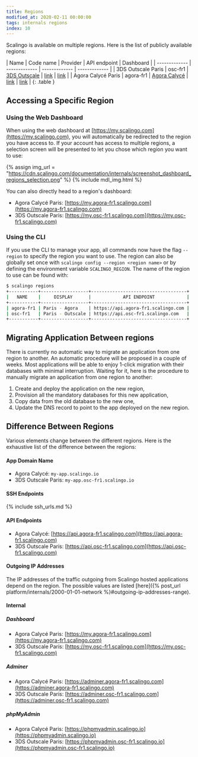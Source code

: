 ```yaml
---
title: Regions
modified_at: 2020-02-11 00:00:00
tags: internals regions
index: 10
---
```


Scalingo is available on multiple regions. Here is the list of publicly
available regions:

| Name  | Code name | Provider | API endpoint | Dashboard |
| ------------- | ------------- | ------------- | ------------- |
| 3DS Outscale Paris  | osc-fr1  | [3DS Outscale](https://outscale.com/) | [link](https://api.osc-fr1.scalingo.com) | [link](https://my.osc-fr1.scalingo.com) |
| Agora Calycé Paris  | agora-fr1  | [Agora Calycé](https://www.agoracalyce.com) | [link](https://api.agora-fr1.scalingo.com) | [link](https://my.agora-fr1.scalingo.com) |
{: .table }

## Accessing a Specific Region

### Using the Web Dashboard

When using the web dashboard at
[https://my.scalingo.com](https://my.scalingo.com), you will automatically be
redirected to the region you have access to. If your account has access to
multiple regions, a selection screen will be presented to let you chose which
region you want to use:

{% assign img_url = "https://cdn.scalingo.com/documentation/internals/screenshot_dashboard_regions_selection.png" %}
{% include mdl_img.html %}

You can also directly head to a region's dashboard:

- Agora Calycé Paris:
  [https://my.agora-fr1.scalingo.com](https://my.agora-fr1.scalingo.com)
- 3DS Outscale Paris:
  [https://my.osc-fr1.scalingo.com](https://my.osc-fr1.scalingo.com)

### Using the CLI

If you use the CLI to manage your app, all commands now have the flag `--region`
to specify the region you want to use. The region can also be globally set once
with `scalingo config --region <region name>` or by defining the environment
variable `SCALINGO_REGION`. The name of the region to use can be found with:

```bash
$ scalingo regions
+-----------+------------------+------------------------------------+
|   NAME    |     DISPLAY      |            API ENDPOINT            |
+-----------+------------------+------------------------------------+
| agora-fr1 | Paris - Agora    | https://api.agora-fr1.scalingo.com |
| osc-fr1   | Paris - Outscale | https://api.osc-fr1.scalingo.com   |
+-----------+------------------+------------------------------------+
```

## Migrating Application Between regions

There is currently no automatic way to migrate an application from one region to
another. An automatic procedure will be proposed in a couple of weeks. Most
applications will be able to enjoy 1-click migration with their databases with
minimal interruption. Waiting for it, here is the procedure to manually migrate
an application from one region to another:

1. Create and deploy the application on the new region,
1. Provision all the mandatory databases for this new application,
1. Copy data from the old database to the new one,
1. Update the DNS record to point to the app deployed on the new region.

## Difference Between Regions

Various elements change between the different regions. Here is the exhaustive
list of the difference between the regions:

#### App Domain Name

* Agora Calycé: `my-app.scalingo.io`
* 3DS Outscale Paris: `my-app.osc-fr1.scalingo.io`

#### SSH Endpoints

{% include ssh_urls.md %}

#### API Endpoints

* Agora Calycé:
  [https://api.agora-fr1.scalingo.com](https://api.agora-fr1.scalingo.com)
* 3DS Outscale Paris:
  [https://api.osc-fr1.scalingo.com](https://api.osc-fr1.scalingo.com)

#### Outgoing IP Addresses

The IP addresses of the traffic outgoing from Scalingo hosted applications
depend on the region. The possible values are listed [here]({% post_url
platform/internals/2000-01-01-network %}#outgoing-ip-addresses-range).

#### Internal

##### Dashboard

* Agora Calycé Paris:
  [https://my.agora-fr1.scalingo.com](https://my.agora-fr1.scalingo.com)
* 3DS Outscale Paris:
  [https://my.osc-fr1.scalingo.com](https://my.osc-fr1.scalingo.com)

##### Adminer

* Agora Calycé Paris:
  [https://adminer.agora-fr1.scalingo.com](https://adminer.agora-fr1.scalingo.com)
* 3DS Outscale Paris:
  [https://adminer.osc-fr1.scalingo.com](https://adminer.osc-fr1.scalingo.com)

##### phpMyAdmin

* Agora Calycé Paris:
  [https://phpmyadmin.scalingo.io](https://phpmyadmin.scalingo.io)
* 3DS Outscale Paris:
  [https://phpmyadmin.osc-fr1.scalingo.io](https://phpmyadmin.osc-fr1.scalingo.io)
